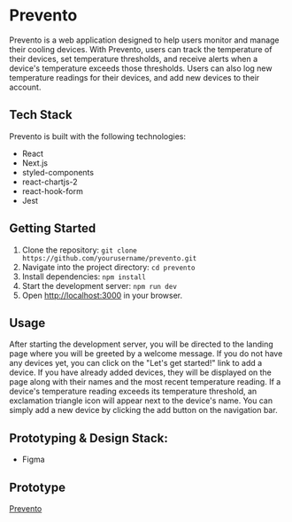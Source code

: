 <div>
  <h1>Prevento</h1>
  <p>Prevento is a web application designed to help users monitor and manage their cooling devices. With Prevento, users can track the temperature of their devices, set temperature thresholds, and receive alerts when a device's temperature exceeds those thresholds. Users can also log new temperature readings for their devices, and add new devices to their account.</p>
  <h2>Tech Stack</h2>
  <p>Prevento is built with the following technologies:</p>
  <ul>
    <li>React</li>
    <li>Next.js</li>
    <li>styled-components</li>
    <li>react-chartjs-2</li>
    <li>react-hook-form</li>
    <li>Jest</li>

  </ul>
  <h2>Getting Started</h2>
  <ol>
    <li>Clone the repository: <code>git clone https://github.com/yourusername/prevento.git</code></li>
    <li>Navigate into the project directory: <code>cd prevento</code></li>
    <li>Install dependencies: <code>npm install</code></li>
    <li>Start the development server: <code>npm run dev</code></li>
    <li>Open <a href="http://localhost:3000">http://localhost:3000</a> in your browser.</li>
  </ol>
  <h2>Usage</h2>
  <p>After starting the development server, you will be directed to the landing page where you will be greeted by a welcome message. If you do not have any devices yet, you can click on the "Let's get started!" link to add a device. If you have already added devices, they will be displayed on the page along with their names and the most recent temperature reading. If a device's temperature reading exceeds its temperature threshold, an exclamation triangle icon will appear next to the device's name. You can simply add a new device by clicking the add button on the navigation bar.</p>
</div>
<h2>Prototyping & Design Stack:</h2>
<ul>
    <li>Figma</li>
  </ul>
<h2>Prototype</h2>
<a href="capstone-project-ovpz97j2e-tuncalt.vercel.app" >Prevento</a>
